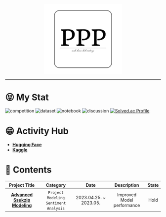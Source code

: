 <div align="center" >
    <img width="50%" src="https://github.com/PPP-Group/.github/blob/main/profile/PPP%20group%20logo.png"/>
</div>

---
# 😝 My Stat
![competition](https://road-to-kaggle-grandmaster.vercel.app/api/badges/jh9892/competition/light)
![dataset](https://road-to-kaggle-grandmaster.vercel.app/api/badges/jh9892/dataset/light)
![notebook](https://road-to-kaggle-grandmaster.vercel.app/api/badges/jh9892/notebook/light)
![discussion](https://road-to-kaggle-grandmaster.vercel.app/api/badges/jh9892/discussion/light)
[![Solved.ac Profile](http://mazassumnida.wtf/api/v2/generate_badge?boj=jhchoi09)](https://solved.ac/jhchoi09/)

# 😁 Activity Hub
- [**Hugging Face**](https://huggingface.co/Ash-Hun)
- [**Kaggle**](https://www.kaggle.com/jh9892)
# 📃 Contents

| Project Title | Category | Date | Description | State |
| :--------: | :-------: |:-------: | :-------------------------: | :------: |
| [**Advanced Ssukzip Modeling**](https://github.com/PPP-Group/SsukZip-Model) | `Project` `Modeling` `Sentiment Analysis` | 2023.04.25. ~ 2023.05. | Improved Model performance | Hold |
